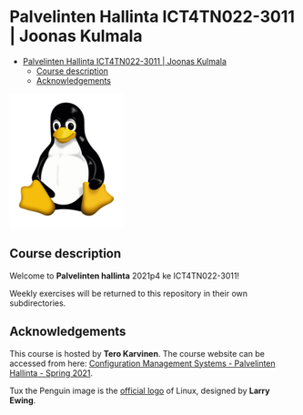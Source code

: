 # Palvelinten Hallinta ICT4TN022-3011 | Joonas Kulmala

- [Palvelinten Hallinta ICT4TN022-3011 | Joonas Kulmala](#palvelinten-hallinta-ict4tn022-3011--joonas-kulmala)
  - [Course description](#course-description)
  - [Acknowledgements](#acknowledgements)


<img src="Tux.png" width="200">

## Course description

Welcome to **Palvelinten hallinta** 2021p4 ke ICT4TN022-3011!

Weekly exercises will be returned to this repository in their own subdirectories.

## Acknowledgements

This course is hosted by **Tero Karvinen**. The course website can be accessed from here: [Configuration Management Systems - Palvelinten Hallinta - Spring 2021](https://terokarvinen.com/2021/configuration-management-systems-palvelinten-hallinta-ict4tn022-spring-2021/).


Tux the Penguin image is the [official logo](https://web.archive.org/web/20100815085106/http://www.linux.org/info/logos.html) of Linux, designed by **Larry Ewing**.
